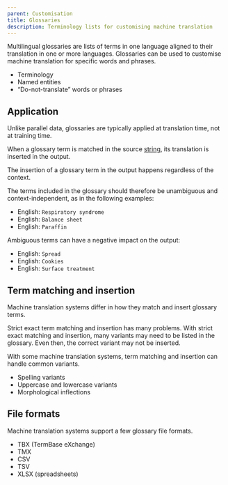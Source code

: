```yaml
---
parent: Customisation
title: Glossaries
description: Terminology lists for customising machine translation
---
```


Multilingual glossaries are lists of terms in one language aligned to their translation in one or more languages.
Glossaries can be used to customise machine translation for specific words and phrases.
- Terminology
- Named entities
- “Do-not-translate” words or phrases

## Application

Unlike parallel data, glossaries are typically applied at translation time, not at training time.

When a glossary term is matched in the source [string](/concepts/string.md), its translation is inserted in the output.

The insertion of a glossary term in the output happens regardless of the context.

The terms included in the glossary should therefore be unambiguous and context-independent, as in the following examples:

- English: `Respiratory syndrome`
- English: `Balance sheet`
- English: `Paraffin`

Ambiguous terms can have a negative impact on the output:

- English: `Spread`
- English: `Cookies`
- English: `Surface treatment`

## Term matching and insertion

Machine translation systems differ in how they match and insert glossary terms.

Strict exact term matching and insertion has many problems.
With strict exact matching and insertion, many variants may need to be listed in the glossary.
Even then, the correct variant may not be inserted.

With some machine translation systems, term matching and insertion can handle common variants.
- Spelling variants
- Uppercase and lowercase variants
- Morphological inflections

## File formats

Machine translation systems support a few glossary file formats.
- TBX (TermBase eXchange)
- TMX
- CSV
- TSV
- XLSX (spreadsheets)
